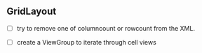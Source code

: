 
## GridLayout

- [ ] try to remove one of columncount or rowcount from the XML.
- [ ] create a ViewGroup to iterate through cell views




